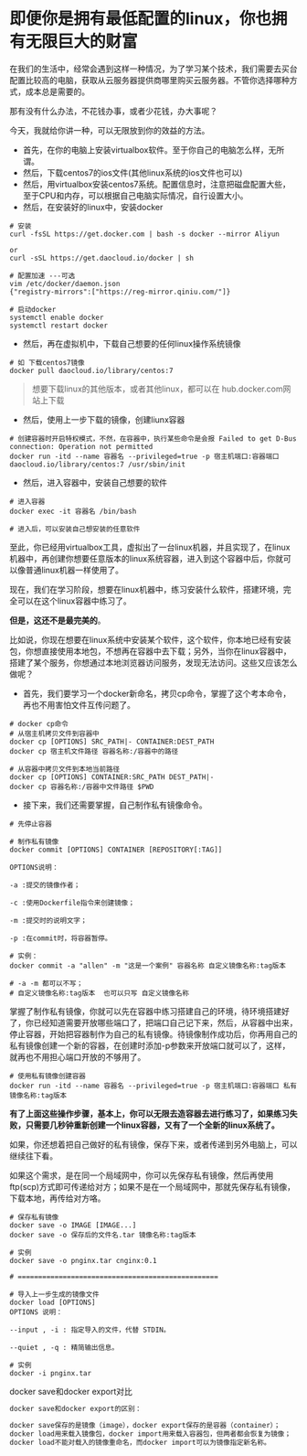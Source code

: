# 即便你是拥有最低配置的linux，你也拥有无限巨大的财富

在我们的生活中，经常会遇到这样一种情况，为了学习某个技术，我们需要去买台配置比较高的电脑，获取从云服务器提供商哪里购买云服务器。不管你选择哪种方式，成本总是需要的。

那有没有什么办法，不花钱办事，或者少花钱，办大事呢？

今天，我就给你讲一种，可以无限放到你的效益的方法。

+ 首先，在你的电脑上安装virtualbox软件。至于你自己的电脑怎么样，无所谓。
+ 然后，下载centos7的ios文件(其他linux系统的ios文件也可以)
+ 然后，用virtualbox安装centos7系统。配置信息时，注意把磁盘配置大些，至于CPU和内存，可以根据自己电脑实际情况，自行设置大小。
+ 然后，在安装好的linux中，安装docker

```shell
# 安装
curl -fsSL https://get.docker.com | bash -s docker --mirror Aliyun

or
curl -sSL https://get.daocloud.io/docker | sh

# 配置加速 ---可选
vim /etc/docker/daemon.json
{"registry-mirrors":["https://reg-mirror.qiniu.com/"]}

# 启动docker
systemctl enable docker
systemctl restart docker
```



- 然后，再在虚拟机中，下载自己想要的任何linux操作系统镜像

```shell
# 如 下载centos7镜像
docker pull daocloud.io/library/centos:7
```

> 想要下载linux的其他版本，或者其他linux，都可以在 hub.docker.com网站上下载



+ 然后，使用上一步下载的镜像，创建liunx容器

```shell
# 创建容器时开启特权模式，不然，在容器中，执行某些命令是会报 Failed to get D-Bus connection: Operation not permitted
docker run -itd --name 容器名 --privileged=true -p 宿主机端口:容器端口 daocloud.io/library/centos:7 /usr/sbin/init
```



+ 然后，进入容器中，安装自己想要的软件

```shell
# 进入容器
docker exec -it 容器名 /bin/bash

# 进入后，可以安装自己想安装的任意软件
```



至此，你已经用virtualbox工具，虚拟出了一台linux机器，并且实现了，在linux机器中，再创建你想要任意版本的linux系统容器，进入到这个容器中后，你就可以像普通linux机器一样使用了。

现在，我们在学习阶段，想要在linux机器中，练习安装什么软件，搭建环境，完全可以在这个linux容器中练习了。

**但是，这还不是最完美的**。

比如说，你现在想要在linux系统中安装某个软件，这个软件，你本地已经有安装包，你想直接使用本地包，不想再在容器中去下载；另外，当你在linux容器中，搭建了某个服务，你想通过本地浏览器访问服务，发现无法访问。这些又应该怎么做呢？

+ 首先，我们要学习一个docker新命名，拷贝cp命令，掌握了这个考本命令，再也不用害怕文件互传问题了。

```shell
# docker cp命令
# 从宿主机拷贝文件到容器中
docker cp [OPTIONS] SRC_PATH|- CONTAINER:DEST_PATH
docker cp 宿主机文件路径 容器名称:/容器中的路径

# 从容器中拷贝文件到本地当前路径
docker cp [OPTIONS] CONTAINER:SRC_PATH DEST_PATH|-
docker cp 容器名称:/容器中文件路径 $PWD

```



+ 接下来，我们还需要掌握，自己制作私有镜像命令。

```shell
# 先停止容器

# 制作私有镜像
docker commit [OPTIONS] CONTAINER [REPOSITORY[:TAG]]

OPTIONS说明：

-a :提交的镜像作者；

-c :使用Dockerfile指令来创建镜像；

-m :提交时的说明文字；

-p :在commit时，将容器暂停。

# 实例：
docker commit -a "allen" -m "这是一个案例" 容器名称 自定义镜像名称:tag版本

# -a -m 都可以不写；
# 自定义镜像名称:tag版本  也可以只写 自定义镜像名称
```



掌握了制作私有镜像，你就可以先在容器中练习搭建自己的环境，待环境搭建好了，你已经知道需要开放哪些端口了，把端口自己记下来，然后，从容器中出来，停止容器，开始把容器制作为自己的私有镜像。待镜像制作成功后，你再用自己的私有镜像创建一个新的容器，在创建时添加-p参数来开放端口就可以了，这样，就再也不用担心端口开放的不够用了。

```shell
# 使用私有镜像创建容器
docker run -itd --name 容器名 --privileged=true -p 宿主机端口:容器端口 私有镜像名称:tag版本
```



**有了上面这些操作步骤，基本上，你可以无限去造容器去进行练习了，如果练习失败，只需要几秒钟重新创建一个linux容器，又有了一个全新的linux系统了。**

如果，你还想着把自己做好的私有镜像，保存下来，或者传递到另外电脑上，可以继续往下看。

如果这个需求，是在同一个局域网中，你可以先保存私有镜像，然后再使用ftp(scp)方式即可传递给对方；如果不是在一个局域网中，那就先保存私有镜像，下载本地，再传给对方咯。

```shell
# 保存私有镜像
docker save -o IMAGE [IMAGE...]
docker save -o 保存后的文件名.tar 镜像名称:tag版本

# 实例
docker save -o pnginx.tar cnginx:0.1

# =================================================

# 导入上一步生成的镜像文件
docker load [OPTIONS]
OPTIONS 说明：

--input , -i : 指定导入的文件，代替 STDIN。

--quiet , -q : 精简输出信息。

# 实例
docker -i pnginx.tar
```



docker save和docker export对比

```tex
docker save和docker export的区别：

docker save保存的是镜像（image），docker export保存的是容器（container）；
docker load用来载入镜像包，docker import用来载入容器包，但两者都会恢复为镜像；
docker load不能对载入的镜像重命名，而docker import可以为镜像指定新名称。
```

